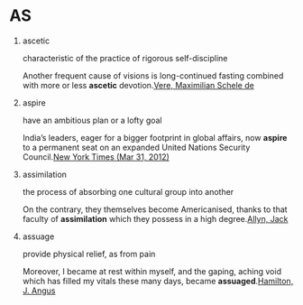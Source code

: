 # AS



1. ascetic

   characteristic of the practice of rigorous self-discipline

   Another frequent cause of visions is long-continued fasting combined with more or less **ascetic** devotion.[Vere, Maximilian Schele de](https://corpus.vocabulary.com/go/817494)

2. aspire

   have an ambitious plan or a lofty goal

   India’s leaders, eager for a bigger footprint in global affairs, now **aspire** to a permanent seat on an expanded United Nations Security Council.[New York Times \(Mar 31, 2012\)](https://corpus.vocabulary.com/go/907087)

3. assimilation

   the process of absorbing one cultural group into another

   On the contrary, they themselves become Americanised, thanks to that faculty of **assimilation** which they possess in a high degree.[Allyn, Jack](https://corpus.vocabulary.com/go/296963)

4. assuage

   provide physical relief, as from pain

   Moreover, I became at rest within myself, and the gaping, aching void which has filled my vitals these many days, became **assuaged**.[Hamilton, J. Angus](https://corpus.vocabulary.com/go/908936)


